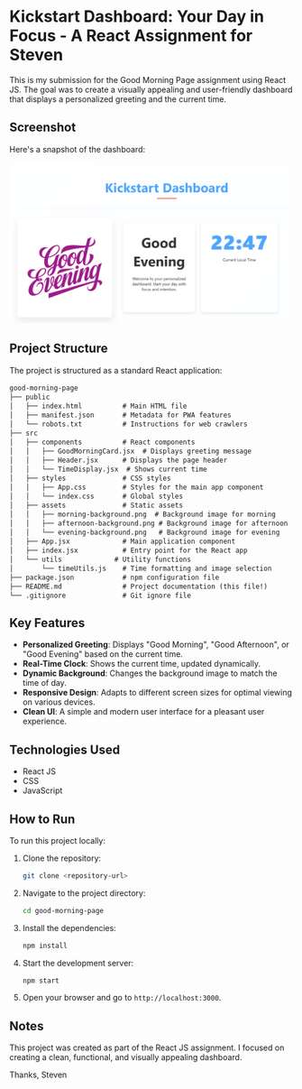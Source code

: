 # Kickstart Dashboard: Your Day in Focus - A React Assignment for Steven


This is my submission for the Good Morning Page assignment using React JS. The goal was to create a visually appealing and user-friendly dashboard that displays a personalized greeting and the current time.

## Screenshot

Here's a snapshot of the dashboard:

![Good Evening Dashboard](Screenshots/Good_evening.png)

## Project Structure

The project is structured as a standard React application:

```
good-morning-page
├── public
│   ├── index.html          # Main HTML file
│   ├── manifest.json       # Metadata for PWA features
│   └── robots.txt          # Instructions for web crawlers
├── src
│   ├── components          # React components
│   │   ├── GoodMorningCard.jsx  # Displays greeting message
│   │   ├── Header.jsx      # Displays the page header
│   │   └── TimeDisplay.jsx  # Shows current time
│   ├── styles              # CSS styles
│   │   ├── App.css         # Styles for the main app component
│   │   └── index.css       # Global styles
│   ├── assets              # Static assets
│   │   ├── morning-background.png  # Background image for morning
│   │   ├── afternoon-background.png # Background image for afternoon
│   │   └── evening-background.png   # Background image for evening
│   ├── App.jsx             # Main application component
│   ├── index.jsx           # Entry point for the React app
│   └── utils             # Utility functions
│       └── timeUtils.js    # Time formatting and image selection
├── package.json            # npm configuration file
├── README.md               # Project documentation (this file!)
└── .gitignore              # Git ignore file
```

## Key Features

- **Personalized Greeting**: Displays "Good Morning", "Good Afternoon", or "Good Evening" based on the current time.
- **Real-Time Clock**: Shows the current time, updated dynamically.
- **Dynamic Background**: Changes the background image to match the time of day.
- **Responsive Design**: Adapts to different screen sizes for optimal viewing on various devices.
- **Clean UI**: A simple and modern user interface for a pleasant user experience.

## Technologies Used

- React JS
- CSS
- JavaScript

## How to Run

To run this project locally:

1.  Clone the repository:

    ```bash
    git clone <repository-url>
    ```
2.  Navigate to the project directory:

    ```bash
    cd good-morning-page
    ```
3.  Install the dependencies:

    ```bash
    npm install
    ```
4.  Start the development server:

    ```bash
    npm start
    ```
5.  Open your browser and go to `http://localhost:3000`.

## Notes

This project was created as part of the React JS assignment. I focused on creating a clean, functional, and visually appealing dashboard.

Thanks,
Steven
